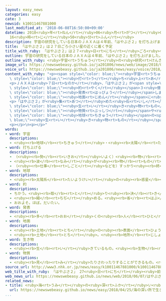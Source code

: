 ```yaml
---
layout: easy_news
categories: easy
cate: 3
newsid: k10011467881000
last_modified_at: '2018-06-08T16:50:00+09:00'
datetime: 2018<ruby>年<rt>ねん</rt></ruby>06<ruby>月<rt>がつ</rt></ruby>08<ruby>日<rt>にち</rt></ruby>
  16<ruby>時<rt>じ</rt></ruby>50<ruby>分<rt>ふん</rt></ruby>
description: 宇宙の研究をしている日本のＪＡＸＡは４年前、「はやぶさ２」を打ち上げました。
title: 「はやぶさ２」は２７日ごろ小さい星の近くに着く予定
title_with_ruby: 「はやぶさ２」は２７<ruby>日<rt>にち</rt></ruby>ごろ<ruby>小<rt>ちい</rt></ruby>さい<ruby>星<rt>ほし</rt></ruby>の<ruby>近<rt>ちか</rt></ruby>くに<ruby>着<rt>つ</rt></ruby>く<ruby>予定<rt>よてい</rt></ruby>
outline: 宇宙の研究をしている日本のＪＡＸＡは４年前、「はやぶさ２」を打ち上げました。
outline_with_ruby: <ruby>宇宙<rt>うちゅう</rt></ruby>の<ruby>研究<rt>けんきゅう</rt></ruby>をしている<ruby>日本<rt>にっぽん</rt></ruby>のＪＡＸＡは４<ruby>年<rt>ねん</rt></ruby><ruby>前<rt>まえ</rt></ruby>、「はやぶさ２」を<ruby>打<rt>う</rt></ruby>ち<ruby>上<rt>あ</rt></ruby>げました。
image_url: https://newswebeasy.github.io/ja201806/news/web/image/2018/06/07/K10011467881_1806071602_1806071603_01_02.jpg
voice_url: https://newswebeasy.github.io/ja201806/news/easy/voice/2018/06/08/k10011467881000.mp4
content_with_ruby: "<p><span style=\"color: blue;\"><ruby>宇宙<rt>うちゅう</rt></ruby></span>の<ruby>研究<rt>けんきゅう</rt></ruby>をしている<ruby>日本<rt>にっぽん</rt></ruby>のＪＡＸＡは４<ruby>年<rt>ねん</rt></ruby><ruby>前<rt>まえ</rt></ruby>、「はやぶさ２」を<span\
  \ style=\"color: blue;\"><ruby>打<rt>う</rt></ruby>ち<ruby>上<rt>あ</rt></ruby>げ</span>ました。「はやぶさ２」は「リュウグウ」という<ruby>名前<rt>なまえ</rt></ruby>の<ruby>小<rt>ちい</rt></ruby>さい<ruby>星<rt>ほし</rt></ruby>に<ruby>行<rt>い</rt></ruby>って、<ruby>石<rt>いし</rt></ruby>や<ruby>砂<rt>すな</rt></ruby>を<ruby>集<rt>あつ</rt></ruby>めます。</p>\n\
  <p>ＪＡＸＡは<ruby>７日<rt>なのか</rt></ruby>、「はやぶさ２」が<span style=\"color: blue;\"><ruby>地球<rt>ちきゅう</rt></ruby></span>から<span\
  \ style=\"color: blue;\"><ruby>約<rt>やく</rt></ruby></span>３<ruby>億<rt>おく</rt></ruby>ｋｍの<ruby>所<rt>ところ</rt></ruby>にいて、リュウグウまであと２１００ｋｍだと<span\
  \ style=\"color: blue;\"><ruby>発表<rt>はっぴょう</rt></ruby></span>しました。そして、<ruby>今月<rt>こんげつ</rt></ruby>２７<ruby>日<rt>にち</rt></ruby>ごろにリュウグウの<ruby>近<rt>ちか</rt></ruby>くに<ruby>着<rt>つ</rt></ruby>く<ruby>予定<rt>よてい</rt></ruby>だと<ruby>言<rt>い</rt></ruby>いました。そのあと「はやぶさ２」は、１<ruby>年<rt>ねん</rt></ruby>６か<ruby>月<rt>げつ</rt></ruby>の<ruby>間<rt>あいだ</rt></ruby>に３<ruby>回<rt>かい</rt></ruby><span\
  \ style=\"color: blue;\"><ruby>地面<rt>じめん</rt></ruby></span>に<ruby>下<rt>お</rt></ruby>りて、<ruby>石<rt>いし</rt></ruby>や<ruby>砂<rt>すな</rt></ruby>などを<ruby>集<rt>あつ</rt></ruby>める<ruby>予定<rt>よてい</rt></ruby>です。</p>\n\
  <p>「はやぶさ２」が<ruby>集<rt>あつ</rt></ruby>めた<ruby>石<rt>いし</rt></ruby>や<ruby>砂<rt>すな</rt></ruby>から、<span\
  \ style=\"color: blue;\"><ruby>生<rt>い</rt></ruby>き<ruby>物<rt>もの</rt></ruby></span>になる<span\
  \ style=\"color: blue;\"><ruby>物質<rt>ぶっしつ</rt></ruby></span>や<ruby>水<rt>みず</rt></ruby>が<ruby>見<rt>み</rt></ruby>つかったら、<span\
  \ style=\"color: blue;\"><ruby>地球<rt>ちきゅう</rt></ruby></span>の<span style=\"color:\
  \ blue;\"><ruby>生<rt>い</rt></ruby>き<ruby>物<rt>もの</rt></ruby></span>がどうやって<ruby>生<rt>う</rt></ruby>まれたかわかるかもしれません。</p>\n\
  <p></p>\n<p></p>"
words:
- word: 宇宙
  descriptions:
  - <ruby><rb>地球</rb><rt>ちきゅう</rt></ruby>・<ruby><rb>太陽</rb><rt>たいよう</rt></ruby>・<ruby><rb>星</rb><rt>ほし</rt></ruby>などのある、<ruby><rb>果</rb><rt>は</rt></ruby>てしなく<ruby><rb>広</rb><rt>ひろ</rt></ruby>い<ruby><rb>空間</rb><rt>くうかん</rt></ruby>のこと。<ruby><rb>地球</rb><rt>ちきゅう</rt></ruby>は<ruby><rb>太陽</rb><rt>たいよう</rt></ruby>を<ruby><rb>中心</rb><rt>ちゅうしん</rt></ruby>にして<ruby><rb>銀河系宇宙</rb><rt>ぎんがけいうちゅう</rt></ruby>にあり、この<ruby><rb>銀河系宇宙</rb><rt>ぎんがけいうちゅう</rt></ruby>のようなものがたくさん<ruby><rb>集</rb><rt>あつ</rt></ruby>まって<ruby><rb>宇宙</rb><rt>うちゅう</rt></ruby>を<ruby><rb>作</rb><rt>つく</rt></ruby>っている。
- word: 打ち上げる
  descriptions:
  - （<ruby><rb>勢</rb><rt>いきお</rt></ruby>いよく）<ruby><rb>物</rb><rt>もの</rt></ruby>を<ruby><rb>空中</rb><rt>くうちゅう</rt></ruby>に<ruby><rb>上</rb><rt>あ</rt></ruby>げる。
  - <ruby><rb>波</rb><rt>なみ</rt></ruby>が<ruby><rb>物</rb><rt>もの</rt></ruby>を<ruby><rb>陸</rb><rt>りく</rt></ruby>に<ruby><rb>運</rb><rt>はこ</rt></ruby>び<ruby><rb>上</rb><rt>あ</rt></ruby>げる。
  - （<ruby><rb>仕事</rb><rt>しごと</rt></ruby>などを）すっかり<ruby><rb>終</rb><rt>お</rt></ruby>える。
- word: 地球
  descriptions:
  - <ruby><rb>太陽系</rb><rt>たいようけい</rt></ruby>の<ruby><rb>惑星</rb><rt>わくせい</rt></ruby>の<ruby><rb>１</rb><rt>ひと</rt></ruby>つ。<ruby><rb>太陽</rb><rt>たいよう</rt></ruby>から<ruby><rb>３番</rb><rt>さんばん</rt></ruby>めの<ruby><rb>星</rb><rt>ほし</rt></ruby>で、わたしたちが<ruby><rb>住</rb><rt>す</rt></ruby>んでいる<ruby><rb>天体</rb><rt>てんたい</rt></ruby>。<ruby><rb>自分</rb><rt>じぶん</rt></ruby>で<ruby><rb>回</rb><rt>まわ</rt></ruby>りながら（<ruby><rb>自転</rb><rt>じてん</rt></ruby>）、さらに<ruby><rb>太陽</rb><rt>たいよう</rt></ruby>の<ruby><rb>周</rb><rt>まわ</rt></ruby>りを３６５<ruby><rb>日</rb><rt>にち</rt></ruby>で<ruby><rb>回</rb><rt>まわ</rt></ruby>っている（<ruby><rb>公転</rb><rt>こうてん</rt></ruby>）。
- word: 約
  descriptions:
  - ちかう。<ruby><rb>取</rb><rt>と</rt></ruby>り<ruby><rb>決</rb><rt>き</rt></ruby>める。
  - <ruby><rb>縮</rb><rt>ちぢ</rt></ruby>める。<ruby><rb>省</rb><rt>はぶ</rt></ruby>く。<ruby><rb>簡単</rb><rt>かんたん</rt></ruby>にする。
  - おおよそ。ほぼ。だいたい。
- word: 発表
  descriptions:
  - <ruby><rb>多</rb><rt>おお</rt></ruby>くの<ruby><rb>人</rb><rt>ひと</rt></ruby>に<ruby><rb>広</rb><rt>ひろ</rt></ruby>く<ruby><rb>知</rb><rt>し</rt></ruby>らせること。
- word: 地面
  descriptions:
  - <ruby><rb>土地</rb><rt>とち</rt></ruby>の<ruby><rb>表面</rb><rt>ひょうめん</rt></ruby>。<ruby><rb>土</rb><rt>つち</rt></ruby>の<ruby><rb>上</rb><rt>うえ</rt></ruby>。<ruby><rb>地上</rb><rt>ちじょう</rt></ruby>。<ruby><rb>地</rb><rt>じ</rt></ruby>べた。
  - <ruby><rb>土地</rb><rt>とち</rt></ruby>。<ruby><rb>地所</rb><rt>じしょ</rt></ruby>。
- word: 生き物
  descriptions:
  - <ruby><rb>生</rb><rt>い</rt></ruby>きているもの。<ruby><rb>生物</rb><rt>せいぶつ</rt></ruby>。<ruby><rb>特</rb><rt>とく</rt></ruby>に、<ruby><rb>動物</rb><rt>どうぶつ</rt></ruby>のこと。
- word: 物質
  descriptions:
  - <ruby><rb>見</rb><rt>み</rt></ruby>たりさわったりすることができるもの。<ruby><rb>品物</rb><rt>しなもの</rt></ruby>。
source_url: http://www3.nhk.or.jp/news/easy/k10011467881000/k10011467881000.html
web_title_with_ruby: 「はやぶさ２」 27<ruby>日<rt>にち</rt></ruby><ruby>前後<rt>ぜんご</rt></ruby>に<ruby>小惑星<rt>しょうわくせい</rt></ruby>「<ruby>リュウ<rt>りゅう</rt></ruby><ruby>グウ<rt>ぐう</rt></ruby>」<ruby>到着<rt>とうちゃく</rt></ruby>へ
web_news_url: https://newswebeasy.github.io/news/web/2018/06/07/はやぶさ2-27日前後に小惑星リュウグウ到着へ
related_news:
- title: <ruby>海<rt>うみ</rt></ruby>の<ruby>深<rt>ふか</rt></ruby>い<ruby>所<rt>ところ</rt></ruby>で<ruby>生<rt>い</rt></ruby>き<ruby>物<rt>もの</rt></ruby>を<ruby>探<rt>さが</rt></ruby>して<ruby>取<rt>と</rt></ruby>るロボットを<ruby>作<rt>つく</rt></ruby>る
  url: https://newswebeasy.github.io/news/easy/2018/04/25/海の深い所で生き物を探して取るロボットを作る
...
```

